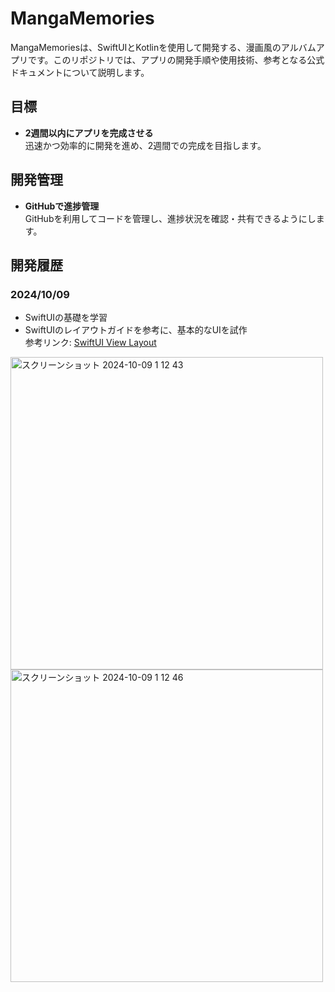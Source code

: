# MangaMemories

MangaMemoriesは、SwiftUIとKotlinを使用して開発する、漫画風のアルバムアプリです。このリポジトリでは、アプリの開発手順や使用技術、参考となる公式ドキュメントについて説明します。

## 目標
- **2週間以内にアプリを完成させる**  
迅速かつ効率的に開発を進め、2週間での完成を目指します。

## 開発管理
- **GitHubで進捗管理**  
GitHubを利用してコードを管理し、進捗状況を確認・共有できるようにします。

## 開発履歴

### 2024/10/09
- SwiftUIの基礎を学習
- SwiftUIのレイアウトガイドを参考に、基本的なUIを試作  
参考リンク: [SwiftUI View Layout](https://developer.apple.com/documentation/swiftui/view-layout)

<img src="https://github.com/user-attachments/assets/d408b005-d318-4938-a0c1-e22efbe5f8b2" alt="スクリーンショット 2024-10-09 1 12 43" width="500"/>
<img src="https://github.com/user-attachments/assets/dbb31c64-b742-49a3-883e-989da89dd49f" alt="スクリーンショット 2024-10-09 1 12 46" width="500"/>

